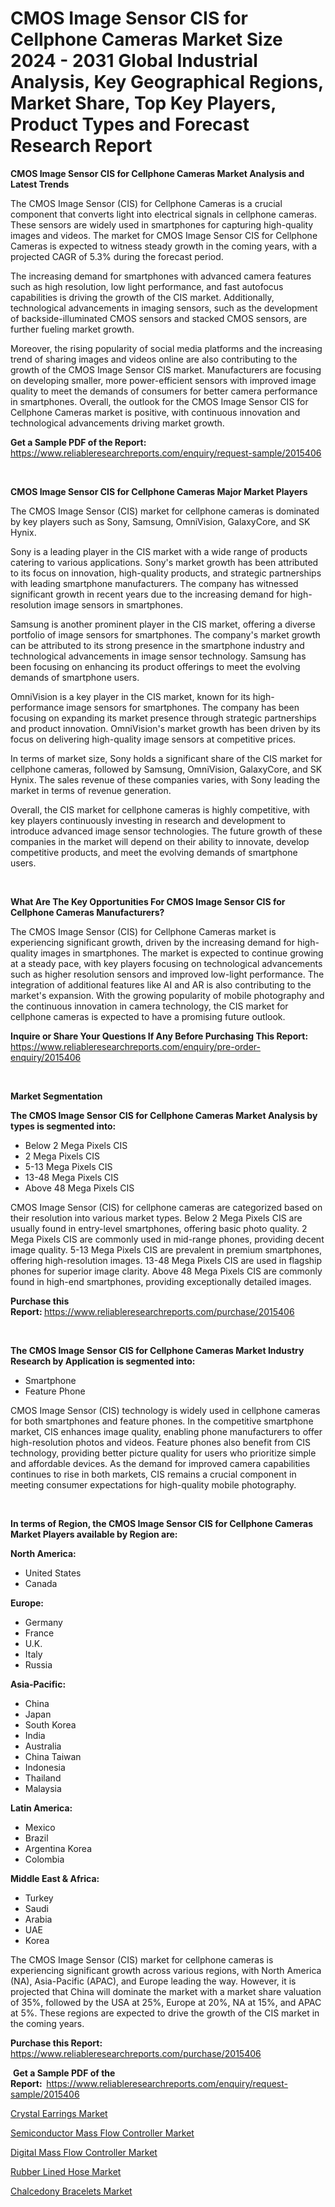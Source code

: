 <p><h1>CMOS Image Sensor CIS for Cellphone Cameras Market Size 2024 - 2031 Global Industrial Analysis, Key Geographical Regions, Market Share, Top Key Players, Product Types and Forecast Research Report</h1></p><p><strong>CMOS Image Sensor CIS for Cellphone Cameras Market Analysis and Latest Trends</strong></p>
<p><p>The CMOS Image Sensor (CIS) for Cellphone Cameras is a crucial component that converts light into electrical signals in cellphone cameras. These sensors are widely used in smartphones for capturing high-quality images and videos. The market for CMOS Image Sensor CIS for Cellphone Cameras is expected to witness steady growth in the coming years, with a projected CAGR of 5.3% during the forecast period.</p><p>The increasing demand for smartphones with advanced camera features such as high resolution, low light performance, and fast autofocus capabilities is driving the growth of the CIS market. Additionally, technological advancements in imaging sensors, such as the development of backside-illuminated CMOS sensors and stacked CMOS sensors, are further fueling market growth.</p><p>Moreover, the rising popularity of social media platforms and the increasing trend of sharing images and videos online are also contributing to the growth of the CMOS Image Sensor CIS market. Manufacturers are focusing on developing smaller, more power-efficient sensors with improved image quality to meet the demands of consumers for better camera performance in smartphones. Overall, the outlook for the CMOS Image Sensor CIS for Cellphone Cameras market is positive, with continuous innovation and technological advancements driving market growth.</p></p>
<p><strong>Get a Sample PDF of the Report:&nbsp;</strong> <a href="https://www.reliableresearchreports.com/enquiry/request-sample/2015406">https://www.reliableresearchreports.com/enquiry/request-sample/2015406</a></p>
<p>&nbsp;</p>
<p><strong>CMOS Image Sensor CIS for Cellphone Cameras Major Market Players</strong></p>
<p><p>The CMOS Image Sensor (CIS) market for cellphone cameras is dominated by key players such as Sony, Samsung, OmniVision, GalaxyCore, and SK Hynix. </p><p>Sony is a leading player in the CIS market with a wide range of products catering to various applications. Sony's market growth has been attributed to its focus on innovation, high-quality products, and strategic partnerships with leading smartphone manufacturers. The company has witnessed significant growth in recent years due to the increasing demand for high-resolution image sensors in smartphones.</p><p>Samsung is another prominent player in the CIS market, offering a diverse portfolio of image sensors for smartphones. The company's market growth can be attributed to its strong presence in the smartphone industry and technological advancements in image sensor technology. Samsung has been focusing on enhancing its product offerings to meet the evolving demands of smartphone users.</p><p>OmniVision is a key player in the CIS market, known for its high-performance image sensors for smartphones. The company has been focusing on expanding its market presence through strategic partnerships and product innovation. OmniVision's market growth has been driven by its focus on delivering high-quality image sensors at competitive prices.</p><p>In terms of market size, Sony holds a significant share of the CIS market for cellphone cameras, followed by Samsung, OmniVision, GalaxyCore, and SK Hynix. The sales revenue of these companies varies, with Sony leading the market in terms of revenue generation.</p><p>Overall, the CIS market for cellphone cameras is highly competitive, with key players continuously investing in research and development to introduce advanced image sensor technologies. The future growth of these companies in the market will depend on their ability to innovate, develop competitive products, and meet the evolving demands of smartphone users.</p></p>
<p>&nbsp;</p>
<p><strong>What Are The Key Opportunities For CMOS Image Sensor CIS for Cellphone Cameras Manufacturers?</strong></p>
<p><p>The CMOS Image Sensor (CIS) for Cellphone Cameras market is experiencing significant growth, driven by the increasing demand for high-quality images in smartphones. The market is expected to continue growing at a steady pace, with key players focusing on technological advancements such as higher resolution sensors and improved low-light performance. The integration of additional features like AI and AR is also contributing to the market's expansion. With the growing popularity of mobile photography and the continuous innovation in camera technology, the CIS market for cellphone cameras is expected to have a promising future outlook.</p></p>
<p><strong>Inquire or Share Your Questions If Any Before Purchasing This Report:</strong> <a href="https://www.reliableresearchreports.com/enquiry/pre-order-enquiry/2015406">https://www.reliableresearchreports.com/enquiry/pre-order-enquiry/2015406</a></p>
<p>&nbsp;</p>
<p><strong>Market Segmentation</strong></p>
<p><strong>The CMOS Image Sensor CIS for Cellphone Cameras Market Analysis by types is segmented into:</strong></p>
<p><ul><li>Below 2 Mega Pixels CIS</li><li>2 Mega Pixels CIS</li><li>5-13 Mega Pixels CIS</li><li>13-48 Mega Pixels CIS</li><li>Above 48 Mega Pixels CIS</li></ul></p>
<p><p>CMOS Image Sensor (CIS) for cellphone cameras are categorized based on their resolution into various market types. Below 2 Mega Pixels CIS are usually found in entry-level smartphones, offering basic photo quality. 2 Mega Pixels CIS are commonly used in mid-range phones, providing decent image quality. 5-13 Mega Pixels CIS are prevalent in premium smartphones, offering high-resolution images. 13-48 Mega Pixels CIS are used in flagship phones for superior image clarity. Above 48 Mega Pixels CIS are commonly found in high-end smartphones, providing exceptionally detailed images.</p></p>
<p><strong>Purchase this Report:&nbsp;</strong><a href="https://www.reliableresearchreports.com/purchase/2015406">https://www.reliableresearchreports.com/purchase/2015406</a></p>
<p>&nbsp;</p>
<p><strong>The CMOS Image Sensor CIS for Cellphone Cameras Market Industry Research by Application is segmented into:</strong></p>
<p><ul><li>Smartphone</li><li>Feature Phone</li></ul></p>
<p><p>CMOS Image Sensor (CIS) technology is widely used in cellphone cameras for both smartphones and feature phones. In the competitive smartphone market, CIS enhances image quality, enabling phone manufacturers to offer high-resolution photos and videos. Feature phones also benefit from CIS technology, providing better picture quality for users who prioritize simple and affordable devices. As the demand for improved camera capabilities continues to rise in both markets, CIS remains a crucial component in meeting consumer expectations for high-quality mobile photography.</p></p>
<p>&nbsp;</p>
<p><strong>In terms of Region, the CMOS Image Sensor CIS for Cellphone Cameras Market Players available by Region are:</strong></p>
<p>
    <p> <strong> North America: </strong>
        <ul>
            <li>United States</li>
            <li>Canada</li>
        </ul>
        </p> 
    <p> <strong> Europe: </strong>
        <ul>
            <li>Germany</li>
            <li>France</li>
            <li>U.K.</li>
            <li>Italy</li>
            <li>Russia</li>
        </ul>
        </p> 
    <p> <strong> Asia-Pacific: </strong>
        <ul>
            <li>China</li>
            <li>Japan</li>
            <li>South Korea</li>
            <li>India</li>
            <li>Australia</li>
            <li>China Taiwan</li>
            <li>Indonesia</li>
            <li>Thailand</li>
            <li>Malaysia</li>
        </ul>
        </p> 
    <p> <strong> Latin America: </strong>
        <ul>
            <li>Mexico</li>
            <li>Brazil</li>
            <li>Argentina Korea</li>
            <li>Colombia</li>
        </ul>
        </p> 
    <p> <strong> Middle East & Africa: </strong>
        <ul>
            <li>Turkey</li>
            <li>Saudi</li>
            <li>Arabia</li>
            <li>UAE</li>
            <li>Korea</li>
        </ul>
    </p>
    </p>
<p><p>The CMOS Image Sensor (CIS) market for cellphone cameras is experiencing significant growth across various regions, with North America (NA), Asia-Pacific (APAC), and Europe leading the way. However, it is projected that China will dominate the market with a market share valuation of 35%, followed by the USA at 25%, Europe at 20%, NA at 15%, and APAC at 5%. These regions are expected to drive the growth of the CIS market in the coming years.</p></p>
<p><strong>Purchase this Report: </strong><a href="https://www.reliableresearchreports.com/purchase/2015406">https://www.reliableresearchreports.com/purchase/2015406</a></p>
<p>&nbsp;<strong>Get a Sample PDF of the Report:&nbsp;&nbsp;</strong><a href="https://www.reliableresearchreports.com/enquiry/request-sample/2015406">https://www.reliableresearchreports.com/enquiry/request-sample/2015406</a></p>
<p><strong></strong></p>
<p><p><a href="https://view.publitas.com/reportprime-1/crystal-earrings-market-furnish-information-about-market-size-market-share-market-dynamics-and-projections-spanning-from-2024-to-2031/">Crystal Earrings Market</a></p><p><a href="https://simplistic-meeting-7ee.notion.site/Semiconductor-Mass-Flow-Controller-Market-Size-2024-2031-Global-Industrial-Analysis-Key-Geographi-90c6ad34457f4366ab5ff5149e638f52">Semiconductor Mass Flow Controller Market</a></p><p><a href="https://eight-handstand-8fb.notion.site/Digital-Mass-Flow-Controller-Market-Growth-Market-Trends-COVID-19-Impact-and-Forecasts-for-period-bb6c3c9d526d42898de8b5522278ea33">Digital Mass Flow Controller Market</a></p><p><a href="https://skillful-vermicelli-b89.notion.site/Rubber-Lined-Hose-Market-Size-Furnishes-Valuable-Information-Encompassing-Market-Share-Market-Trend-bb5b628a0ddf42599d974410056220c3">Rubber Lined Hose Market</a></p><p><a href="https://view.publitas.com/reportprime-1/chalcedony-bracelets-market-growth-market-trends-covid-19-impact-and-forecasts-for-period-from-2024-2031/">Chalcedony Bracelets Market</a></p></p>